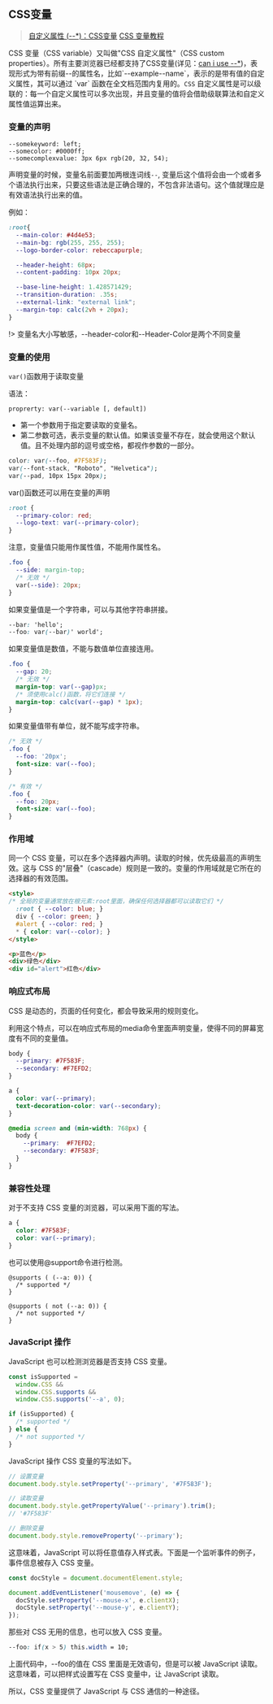 ## CSS变量

> [自定义属性 (--*)：CSS变量](https://developer.mozilla.org/zh-CN/docs/Web/CSS/--*)
> [CSS 变量教程](http://www.ruanyifeng.com/blog/2017/05/css-variables.html)

 CSS 变量（CSS variable）又叫做"CSS 自定义属性"（CSS custom properties）。所有主要浏览器已经都支持了CSS变量(详见：[can i use --*](https://www.caniuse.com/#search=--*))，表现形式为带有前缀--的属性名，比如`--example--name`，表示的是带有值的自定义属性，其可以通过 `var` 函数在全文档范围内复用的。`CSS` 自定义属性是可以级联的：每一个自定义属性可以多次出现，并且变量的值将会借助级联算法和自定义属性值运算出来。


### 变量的声明

```
--somekeyword: left;
--somecolor: #0000ff;
--somecomplexvalue: 3px 6px rgb(20, 32, 54);
```

声明变量的时候，变量名前面要加两根连词线`--`, 变量后这个值将会由一个或者多个语法执行出来，只要这些语法是正确合理的，不包含非法语句。这个值就理应是有效语法执行出来的值。

例如：

```css
:root{
  --main-color: #4d4e53;
  --main-bg: rgb(255, 255, 255);
  --logo-border-color: rebeccapurple;

  --header-height: 68px;
  --content-padding: 10px 20px;

  --base-line-height: 1.428571429;
  --transition-duration: .35s;
  --external-link: "external link";
  --margin-top: calc(2vh + 20px);
}
```

!> 变量名大小写敏感，--header-color和--Header-Color是两个不同变量

### 变量的使用

`var()`函数用于读取变量

语法：

```
proprerty: var(--variable [, default])
```

* 第一个参数用于指定要读取的变量名。
* 第二参数可选，表示变量的默认值。如果该变量不存在，就会使用这个默认值。且不处理内部的逗号或空格，都视作参数的一部分。

```css
color: var(--foo, #7F583F);
var(--font-stack, "Roboto", "Helvetica");
var(--pad, 10px 15px 20px);
```

var()函数还可以用在变量的声明

```css
:root {
  --primary-color: red;
  --logo-text: var(--primary-color);
}
```

注意，变量值只能用作属性值，不能用作属性名。

```css
.foo {
  --side: margin-top;
  /* 无效 */
  var(--side): 20px;
}
```

如果变量值是一个字符串，可以与其他字符串拼接。

```css
--bar: 'hello';
--foo: var(--bar)' world';
```

如果变量值是数值，不能与数值单位直接连用。

```css
.foo {
  --gap: 20;
  /* 无效 */
  margin-top: var(--gap)px;
  /* 须使用calc()函数，将它们连接 */
  margin-top: calc(var(--gap) * 1px);
}
```

如果变量值带有单位，就不能写成字符串。

```css
/* 无效 */
.foo {
  --foo: '20px';
  font-size: var(--foo);
}

/* 有效 */
.foo {
  --foo: 20px;
  font-size: var(--foo);
}
```

### 作用域

同一个 CSS 变量，可以在多个选择器内声明。读取的时候，优先级最高的声明生效。这与 CSS 的"层叠"（cascade）规则是一致的。变量的作用域就是它所在的选择器的有效范围。

```html
<style>
/* 全局的变量通常放在根元素:root里面，确保任何选择器都可以读取它们 */
  :root { --color: blue; }
  div { --color: green; }
  #alert { --color: red; }
  * { color: var(--color); }
</style>

<p>蓝色</p>
<div>绿色</div>
<div id="alert">红色</div>
```

### 响应式布局

CSS 是动态的，页面的任何变化，都会导致采用的规则变化。

利用这个特点，可以在响应式布局的media命令里面声明变量，使得不同的屏幕宽度有不同的变量值。
```css
body {
  --primary: #7F583F;
  --secondary: #F7EFD2;
}

a {
  color: var(--primary);
  text-decoration-color: var(--secondary);
}

@media screen and (min-width: 768px) {
  body {
    --primary:  #F7EFD2;
    --secondary: #7F583F;
  }
}
```

### 兼容性处理

对于不支持 CSS 变量的浏览器，可以采用下面的写法。

```css
a {
  color: #7F583F;
  color: var(--primary);
}
```

也可以使用@support命令进行检测。

```
@supports ( (--a: 0)) {
  /* supported */
}

@supports ( not (--a: 0)) {
  /* not supported */
}
```

### JavaScript 操作

JavaScript 也可以检测浏览器是否支持 CSS 变量。

```js
const isSupported =
  window.CSS &&
  window.CSS.supports &&
  window.CSS.supports('--a', 0);

if (isSupported) {
  /* supported */
} else {
  /* not supported */
}
```

JavaScript 操作 CSS 变量的写法如下。

```js
// 设置变量
document.body.style.setProperty('--primary', '#7F583F');

// 读取变量
document.body.style.getPropertyValue('--primary').trim();
// '#7F583F'

// 删除变量
document.body.style.removeProperty('--primary');
```

这意味着，JavaScript 可以将任意值存入样式表。下面是一个监听事件的例子，事件信息被存入 CSS 变量。

```js
const docStyle = document.documentElement.style;

document.addEventListener('mousemove', (e) => {
  docStyle.setProperty('--mouse-x', e.clientX);
  docStyle.setProperty('--mouse-y', e.clientY);
});
```
那些对 CSS 无用的信息，也可以放入 CSS 变量。

```css
--foo: if(x > 5) this.width = 10;
```

上面代码中，--foo的值在 CSS 里面是无效语句，但是可以被 JavaScript 读取。这意味着，可以把样式设置写在 CSS 变量中，让 JavaScript 读取。

所以，CSS 变量提供了 JavaScript 与 CSS 通信的一种途径。
